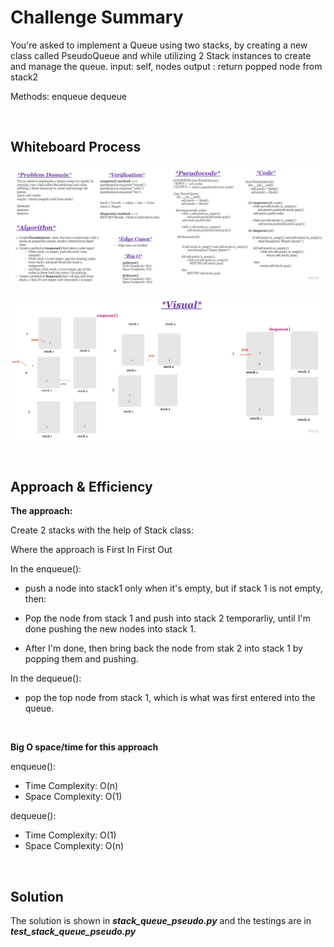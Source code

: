 # **Challenge Summary**

You're asked to implement a Queue using two stacks, by creating a new class called PseudoQueue and while utilizing 2 Stack instances to create and manage the queue.
input: self, nodes
output : return popped node from stack2

Methods:
enqueue
dequeue

<br>

## **Whiteboard Process**

![stack queue pseudo white board 1](assets/stack-queue-pseudo2.jpg)

![stack queue pseudo white board 2](assets/stack-queue-pseudo1.jpg)





<br>

## **Approach & Efficiency**

**The approach:**

Create 2 stacks with the help of Stack class:

Where the approach is First In First Out

In the enqueue():

- push a node into stack1 only when it's empty, but if stack 1 is not empty, then:

- Pop the node from stack 1 and push into stack 2 temporarliy, until I'm done pushing the new nodes into stack 1.

- After I'm done, then bring back the node from stak 2 into stack 1 by popping them and pushing.


In the dequeue():

- pop the top node from stack 1, which is what was first entered into the queue.

<br>

**Big O space/time for this approach**

enqueue():

- Time Complexity: O(n)
- Space Complexity: O(1)

dequeue():

- Time Complexity: O(1)
- Space Complexity: O(n)

<br>

## **Solution**

The solution is shown in ***stack_queue_pseudo.py*** and the testings are in ***test_stack_queue_pseudo.py***